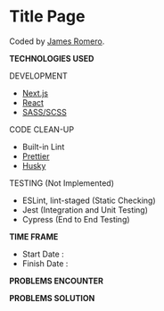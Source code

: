# Title Page

Coded by [James Romero](https://jamesromero-homepage.vercel.app/).

**TECHNOLOGIES USED**

DEVELOPMENT

-   [Next.js](https://nextjs.org/)
-   [React](https://reactjs.org/)
-   [SASS/SCSS](https://sass-lang.com/)

CODE CLEAN-UP

-   Built-in Lint
-   [Prettier](https://prettier.io/)
-   [Husky](https://typicode.github.io/husky/#/)

TESTING (Not Implemented)

-   ESLint, lint-staged (Static Checking)
-   Jest (Integration and Unit Testing)
-   Cypress (End to End Testing)

**TIME FRAME**

-   Start Date :
-   Finish Date :

**PROBLEMS ENCOUNTER**

**PROBLEMS SOLUTION**

